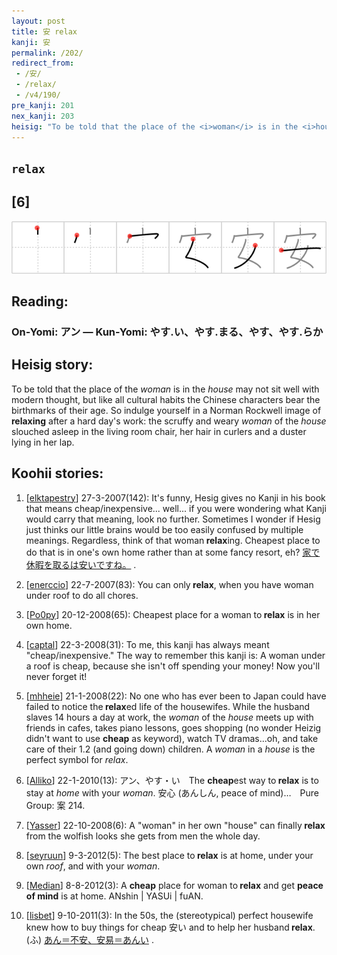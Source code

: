 ```yaml
---
layout: post
title: 安 relax
kanji: 安
permalink: /202/
redirect_from:
 - /安/
 - /relax/
 - /v4/190/
pre_kanji: 201
nex_kanji: 203
heisig: "To be told that the place of the <i>woman</i> is in the <i>house</i> may not sit well with modern thought, but like all cultural habits the Chinese characters bear the birthmarks of their age. So indulge yourself in a Norman Rockwell image of <b>relaxing</b> after a hard day's work: the scruffy and weary <i>woman</i> of the <i>house</i> slouched asleep in the living room chair, her hair in curlers and a duster lying in her lap."
---
```


## `relax`

## [6]

<div class="stroke"><img src="../images/E5AE89.png" /></div>

## Reading:

### On-Yomi: アン &mdash; Kun-Yomi: やす.い、やす.まる、やす、やす.らか

## Heisig story:

To be told that the place of the <i>woman</i> is in the <i>house</i> may not sit well with modern thought, but like all cultural habits the Chinese characters bear the birthmarks of their age. So indulge yourself in a Norman Rockwell image of <b>relaxing</b> after a hard day's work: the scruffy and weary <i>woman</i> of the <i>house</i> slouched asleep in the living room chair, her hair in curlers and a duster lying in her lap.

## Koohii stories:

1) [<a href="http://kanji.koohii.com/profile/elktapestry">elktapestry</a>] 27-3-2007(142): It&#039;s funny, Hesig gives no Kanji in his book that means cheap/inexpensive... well... if you were wondering what Kanji would carry that meaning, look no further. Sometimes I wonder if Hesig just thinks our little brains would be too easily confused by multiple meanings. Regardless, think of that woman<strong> relax</strong>ing. Cheapest place to do that is in one&#039;s own home rather than at some fancy resort, eh? <a href="http://google.com/#q=家で休暇を取るは安いですね。">家で休暇を取るは安いですね。</a> .

2) [<a href="http://kanji.koohii.com/profile/enerccio">enerccio</a>] 22-7-2007(83): You can only<strong> relax</strong>, when you have woman under roof to do all chores.

3) [<a href="http://kanji.koohii.com/profile/Po0py">Po0py</a>] 20-12-2008(65): Cheapest place for a woman to<strong> relax</strong> is in her own home.

4) [<a href="http://kanji.koohii.com/profile/captal">captal</a>] 22-3-2008(31): To me, this kanji has always meant &quot;cheap/inexpensive.&quot; The way to remember this kanji is: A woman under a roof is cheap, because she isn&#039;t off spending your money! Now you&#039;ll never forget it!

5) [<a href="http://kanji.koohii.com/profile/mhheie">mhheie</a>] 21-1-2008(22): No one who has ever been to Japan could have failed to notice the<strong> relax</strong>ed life of the housewifes. While the husband slaves 14 hours a day at work, the <em>woman</em> of the <em>house</em> meets up with friends in cafes, takes piano lessons, goes shopping (no wonder Heizig didn&#039;t want to use <strong>cheap</strong> as keyword), watch TV dramas...oh, and take care of their 1.2 (and going down) children. A <em>woman</em> in a <em>house</em> is the perfect symbol for <em>relax</em>.

6) [<a href="http://kanji.koohii.com/profile/Alliko">Alliko</a>] 22-1-2010(13): アン、やす・い　The <strong>cheap</strong>est way to<strong> relax</strong> is to stay at <em>home</em> with your <em>woman</em>. 安心 (あんしん, peace of mind)…　Pure Group: 案 214.

7) [<a href="http://kanji.koohii.com/profile/Yasser">Yasser</a>] 22-10-2008(6): A &quot;woman&quot; in her own &quot;house&quot; can finally<strong> relax</strong> from the wolfish looks she gets from men the whole day.

8) [<a href="http://kanji.koohii.com/profile/seyruun">seyruun</a>] 9-3-2012(5): The best place to<strong> relax</strong> is at home, under your own <em>roof</em>, and with your <em>woman</em>.

9) [<a href="http://kanji.koohii.com/profile/Median">Median</a>] 8-8-2012(3): A <strong>cheap</strong> place for woman to<strong> relax</strong> and get <strong>peace of mind</strong> is at home. ANshin | YASUi | fuAN.

10) [<a href="http://kanji.koohii.com/profile/lisbet">lisbet</a>] 9-10-2011(3): In the 50s, the (stereotypical) perfect housewife knew how to buy things for cheap 安い and to help her husband<strong> relax</strong>.　(ふ) <a href="http://google.com/#q=あん＝不安、安易＝あんい">あん＝不安、安易＝あんい</a> .
